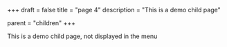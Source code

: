 +++
draft = false
title = "page 4"
description = "This is a demo child page"


parent = "children"
+++

This is a demo child page, not displayed in the menu